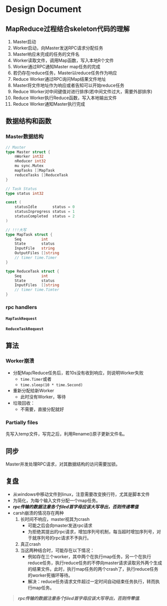 # Design Document

## MapReduce过程结合skeleton代码的理解

1. Master启动
2. Worker启动，向Master发送RPC请求分配任务
3. Master响应未完成的任务的文件名
4. Worker读取文件，调用Map函数，写入本地R个文件
5. Worker通过RPC通知Master map任务的完成
6. 若仍存在reduce任务，Master以reduce任务作为响应
7. Reduce Worker通过RPC询问Map结果文件地址
8. Master将文件地址作为响应或者告知可以开始reduce任务
9. Reduce Worker对中间键值对进行排序(若中间文件过大，需要外部排序)
10. Reduce Worker执行Reduce函数，写入本地输出文件
11. Reduce Worker通知Master执行完成

## 数据结构和函数

### Master数据结构

```go
// Master
type Master struct {
    nWorker int32
    nReducer int32
    mu sync.Mutex
    mapTasks []MapTask
    reduceTasks []ReduceTask
}

// Task Status
type status int32

const (
	statusIdle       status = 0
	statusInprogress status = 1
	statusCompleted  status = 2
)

// !!!大写
type MapTask struct {
    Seq         int
    State       status
    InputFile   string
    OutputFiles []string
    // timer time.Timer
}

type ReduceTask struct {
    Seq         int
    State       status
    InputFiles  []string
    // timer time.Timter
}
```

### rpc handlers

#### `MapTaskRequest`

#### `ReduceTaskRequest`

## 算法

### Worker崩溃

+ 分配Map/Reduce任务后，若10s没有收到响应，则说明Worker失败
    + `time.Timer`或者
    + `time.sleep(10 * time.Second)`
+ 重新分配给新Worker
    + 此时没有Worker，等待
+ 垃圾回收：
    + 不需要，直接分配就好

### Partially files

先写入temp文件，写完之后，利用Rename()原子更新文件名。

## 同步

Master并发处理RPC请求，对其数据结构的访问需要加锁。

## 复盘

+ 从windows中移动文件到linux，注意需要改变换行符，尤其是脚本文件
+ 为简化，为每个输入文件分配一个map任务。
+ ***rpc传输的数据注意各个filed首字母应该大写导出，否则传递零值***
+ carsh崩溃的情况存在两种
    1. 长时间不响应，master视其为crash
        + 可能之后会向master发送rpc请求
        + 为拒绝其提出的rpc请求，增加序列号机制，每当超时增加序列号，对于就序列号的rpc请求不予执行。
    2. 真正crash
    3. 当这两种结合时，可能存在以下情况：
        + 例如存在三个worker，其中两个在执行map任务，另一个在执行reduce任务，执行reduce任务的不停向master请求读取另外两个生成的结果文件。此时，执行map任务的两个crash了，执行reduce任务的worker死循环等待。
        + 解决：reduce任务请求文件超过一定时间自动结束任务执行，转而执行map任务。

> ***rpc传输的数据注意各个filed首字母应该大写导出，否则传零值***.

